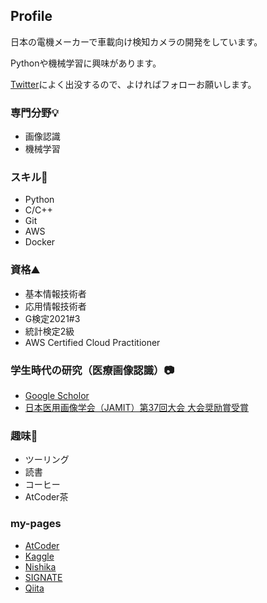 ## Profile
日本の電機メーカーで車載向け検知カメラの開発をしています。

Pythonや機械学習に興味があります。

[Twitter](https://twitter.com/hatterblog)によく出没するので、よければフォローお願いします。


### 専門分野💡
- 画像認識
- 機械学習
  
### スキル🌱
- Python
- C/C++
- Git
- AWS
- Docker
  
### 資格⛰
- 基本情報技術者
- 応用情報技術者
- G検定2021#3
- 統計検定2級
- AWS Certified Cloud Practitioner
  
### 学生時代の研究（医療画像認識）📷
- [Google Scholor](https://scholar.google.co.jp/citations?user=m3oQN9oAAAAJ&hl=ja)
- [日本医用画像学会（JAMIT）第37回大会 大会奨励賞受賞](http://www.jamit.jp/outline/history/shoreisho-list.html)
  
### 趣味🛵
- ツーリング
- 読書
- コーヒー
- AtCoder茶

### my-pages
- [AtCoder](https://atcoder.jp/users/hatter17)
- [Kaggle](https://www.kaggle.com/kazuhirohatano)
- [Nishika](https://profile.nishika.com/dashboard)
- [SIGNATE](https://signate.jp/profile)
- [Qiita](https://qiita.com/git-hatano)


<!---
git-hatano/git-hatano is a ✨ special ✨ repository because its `README.md` (this file) appears on your GitHub profile.
You can click the Preview link to take a look at your changes.
--->
